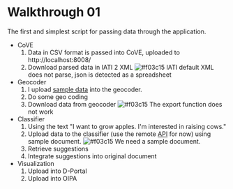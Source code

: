 Walkthrough 01
==============

The first and simplest script for passing data through the application.

 * CoVE
   1. Data in CSV format is passed into CoVE, uploaded to http://localhost:8008/
   1. Download parsed data in IATI 2 XML ![#f03c15](https://placehold.it/15/f03c15/000000?text=+) IATI default XML does not parse, json is detected as a spreadsheet
 * Geocoder
   1. I upload [sample data](./geocoder/sample.csv) into the geocoder.
   1. Do some geo coding
   1. Download data from geocoder ![#f03c15](https://placehold.it/15/f03c15/000000?text=+) The export function does not work
 * Classifier
   1. Using the text "I want to grow apples. I'm interested in raising cows."
   1. Upload data to the classifier (use the remote [API](http://gis.foundationcenter.org/OpenAgCoder/index.php) for now) using sample document. ![#f03c15](https://placehold.it/15/f03c15/000000?text=+) We need a sample document.
   1. Retrieve suggestions
   1. Integrate suggestions into original document
 * Visualization
   1. Upload into D-Portal
   1. Upload into OIPA
